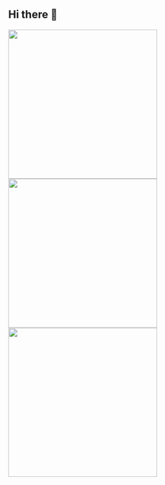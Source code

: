 ## Hi there 👋

<img src="gif/e82d2619658459.562de1c02af68.gif" width="300">
<img src="gif/e82d2619658459.562de1c02af68.gif" width="300">
<img src="gif/e82d2619658459.562de1c02af68.gif" width="300">